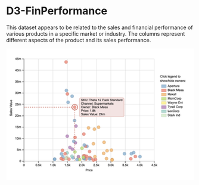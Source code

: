 # D3-FinPerformance
 
This dataset appears to be related to the sales and financial performance of various products in a specific market or industry. The columns represent different aspects of the product and its sales performance.
 
 ![Financial Performance](d3photo.png)
